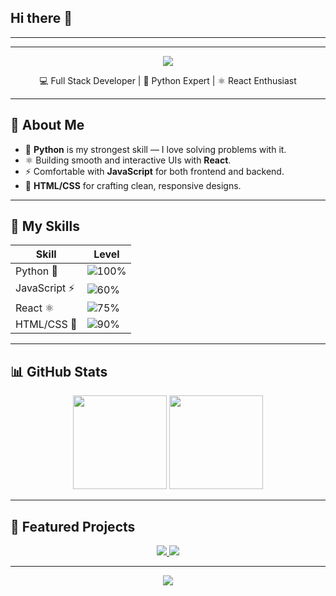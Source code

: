 ## Hi there 👋

<!--
**Akarshana06/Akarshana06** is a ✨ _special_ ✨ repository because its `README.md` (this file) appears on your GitHub profile.

Here are some ideas to get you started:

- 🔭 I’m currently working on ...
- 🌱 I’m currently learning ...
- 👯 I’m looking to collaborate on ...
- 🤔 I’m looking for help with ...
- 💬 Ask me about ...
- 📫 How to reach me: ...
- 😄 Pronouns: ...
- ⚡ Fun fact: ...
-->
 
 

---


 

---

<!-- Header Banner -->
<p align="center">
  <img src="https://capsule-render.vercel.app/api?type=waving&color=gradient&height=200&section=header&text=Hey%20I'm%20Akarshana!&fontSize=40&fontColor=fff&animation=fadeIn" />
</p>

<p align="center">
  💻 Full Stack Developer | 🐍 Python Expert | ⚛ React Enthusiast
</p>

---

## 🚀 About Me
- 🐍 **Python** is my strongest skill — I love solving problems with it.  
- ⚛ Building smooth and interactive UIs with **React**.  
- ⚡ Comfortable with **JavaScript** for both frontend and backend.  
- 🎨 **HTML/CSS** for crafting clean, responsive designs.  

---

## 📌 My Skills

| Skill         | Level |
|---------------|-------|
| Python 🐍     | ![100%](https://progress-bar.dev/100/?title=Expert&color=3776AB) |
| JavaScript ⚡  | ![60%](https://progress-bar.dev/60/?title=Intermediate&color=F7DF1E) |
| React ⚛️      | ![75%](https://progress-bar.dev/75/?title=Proficient&color=61DAFB) |
| HTML/CSS 🎨   | ![90%](https://progress-bar.dev/90/?title=Advanced&color=E34F26) |

---

## 📊 GitHub Stats
<p align="center">
  <img src="https://github-readme-stats.vercel.app/api?username=Akarshana06&show_icons=true&theme=radical" height="150" />
  <img src="https://github-readme-streak-stats.herokuapp.com/?user=Akarshana06&theme=radical" height="150" />
</p>

---

## 🚀 Featured Projects
<p align="center">
  <a href="https://github.com/Akarshana06/nagini-dash">
    <img src="https://github-readme-stats.vercel.app/api/pin/?username=Akarshana06&repo=nagini-dash&theme=radical" />
  </a>
  <a href="https://github.com/Akarshana06/story-app">
    <img src="https://github-readme-stats.vercel.app/api/pin/?username=Akarshana06&repo=story-app&theme=radical" />
  </a>
</p>

---

<!-- Footer -->
<p align="center">
  <img src="https://capsule-render.vercel.app/api?type=waving&color=gradient&height=100&section=footer"/>
</p>
